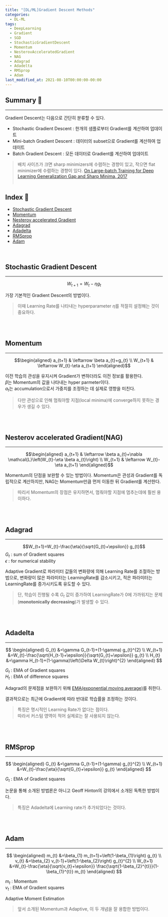 ```yaml
---
title: "[DL/ML]Gradient Descent Methods"
categories:
  - DL-ML
tags:
  - DeepLearning
  - Gradient
  - SGD
  - StochasticGradientDescent
  - Momentum
  - NesterovAcceleratedGradient
  - NAG
  - Adagrad
  - Adadelta
  - RMSprop
  - Adam
last_modified_at: 2021-08-10T00:00:00-00:00
---
```



## Summary 🤙
<hr/>
Gradient Descent는 다음으로 간단히 분류할 수 있다.    

* Stochastic Gradient Descent : 한개의 샘플로부터 Gradient를 계산하여 업데이트   
* Mini-batch Gradient Descent : 데이터의 subset으로 Gradient를 계산하여 업데이트   
* Batch Gradient Descent : 모든 데이터로 Gradient를 계산하여 업데이트    

> 배치 사이즈가 크면 sharp minimizers에 수렴하는 경향이 있고, 작으면 flat minimizer에 수렴하는 경향이 있다.
>  [On Large-batch Training for Deep Learning Generalization Gap and Sharp Minima, 2017](https://arxiv.org/abs/1609.04836)
<br><br/>


## Index 👀       
  * [Stochastic Gradient Descent](#stochastic-Gradient-descent)
  * [Momentum](#Momentum)
  * [Nesterov accelerated Gradient](#nesterov-accelerated-GradientNAG)
  * [Adagrad](#Adagrad)
  * [Adadelta](#Adadelta)
  * [RMSprop](#RMSprop)
  * [Adam](#Adam)

<br/>


## Stochastic Gradient Descent
<hr/>

$$ W_{t+1} =  W_t - \eta g_t $$    

가장 기본적인 Gradient Descent의 방법이다.   

>이때 Learning Rate를 나타내는 hyperparameter $\eta$를 적절히 설정해는 것이 중요하다.    

<br><br/>

## Momentum
<hr/>

$$\begin{aligned} a_{t+1} & \leftarrow \beta a_{t}+g_{t} \\ W_{t+1} & \leftarrow W_{t}-\eta a_{t+1} \end{aligned}$$

이전 학습의 관성을 유지시켜 Gradient가 변하더라도 이전 정보를 활용한다.   
$\beta$는 Momentum의 값을 나타내는 hyper parmeter이다.    
$a_t$는 accumulation으로서 가중치를 조정하는 데 실제로 영향을 미친다.   

> 다만 관성으로 인해 멈춰야할 지점(local minima)에 converge하지 못하는 경우가 생길 수 있다.

<br><br/>

## Nesterov accelerated Gradient(NAG)
<hr/>

$$\begin{aligned} a_{t+1} & \leftarrow \beta a_{t}+\nabla \mathcal{L}\left(W_{t}-\eta \beta a_{t}\right) \\ W_{t+1} & \leftarrow W_{t}-\eta a_{t+1} \end{aligned}$$

Momentum의 단점을 보완할 수 있는 방법이다. Momentum은 관성과 Gradient를 독립적으로 계산하지만, NAG는 Momentum만큼 먼저 이동한 뒤 Gradient를 계산한다. 

> 따리서 Momentum의 장점은 유지하면서, 멈춰야할 지점에 멈추는데에 훨씬 용이하다.


<br><br/>


## Adagrad
<hr/>

$$W_{t+1}=W_{t}-\frac{\eta}{\sqrt{G_{t}+\epsilon}} g_{t}$$
$G_t$ : sum of Gradient squares    
$\epsilon$ : for numerical stability    

Adaptive Gradient로 파라미터 값들의 변화량에 의해 Learning Rate를 조절하는 방법으로, 변화량이 많은 파라미터는 LearningRate를 감소시키고, 적은 파라미터는 LearningRate를 증가시키도록 유도할 수 있다.    


>단, 학습이 진행될 수록 $G_t$ 값이 증가하여 LearningRate가 0에 가까워지는 문제(__monotonically decreasing__)가 발생할 수 있다.     

<br><br/>



## Adadelta
<hr/>

$$
\begin{aligned}
G_{t} &=\gamma G_{t-1}+(1-\gamma) g_{t}^{2} \\
W_{t+1} &=W_{t}-\frac{\sqrt{H_{t-1}+\epsilon}}{\sqrt{G_{t}+\epsilon}} g_{t} \\
H_{t} &=\gamma H_{t-1}+(1-\gamma)\left(\Delta W_{t}\right)^{2}
\end{aligned}
$$

$G_t$ : EMA of Gradient squares    
$H_t$ : EMA of difference squares    


Adagrad의 문제점을 보완하기 위해 [EMA(exponential moving average)](https://ko.wikipedia.org/wiki/%EC%9D%B4%EB%8F%99%ED%8F%89%EA%B7%A0#cite_note-3)를 취한다. 

결과적으로는 최근에 Gradient에 따라 반대로 학습률을 조정하는 것이다.

>특징은 명시적인 Learning Rate가 없다는 점이다.     
>따라서 커스텀 영역이 적어 실제로는 잘 사용되지 않는다.     


<br><br/>


## RMSprop
<hr/>

$$
\begin{aligned}
G_{t} &=\gamma G_{t-1}+(1-\gamma) g_{t}^{2} \\
W_{t+1} &=W_{t}-\frac{\eta}{\sqrt{G_{t}+\epsilon}} g_{t}
\end{aligned}
$$

$G_t$ : EMA of Gradient squares  

논문을 통해 소개된 방법론은 아니고 Geoff Hinton의 강의에서 소개된 독특한 방법이다.    
>특징은 Adadelta에 Learning rate가 추가되었다는 것이다.     

<br><br/>




## Adam
<hr/>

$$
\begin{aligned}
m_{t} &=\beta_{1} m_{t=1}+\left(1-\beta_{1}\right) g_{t} \\
v_{t} &=\beta_{2} v_{t-1}+\left(1-\beta_{2}\right) g_{t}^{2} \\
W_{t+1} &=W_{t}-\frac{\eta}{\sqrt{v_{t}+\epsilon}} \frac{\sqrt{1-\beta_{2}^{t}}}{1-\beta_{1}^{t}} m_{t}
\end{aligned}
$$

$m_t$ : Momentum    
$v_t$ : EMA of Gradient squares    

Adaptive Moment Estimation      

> 앞서 소개된 Momentum과 Adaptive, 이 두 개념을 잘 용합한 방법이다. 


<br><br/>

